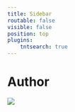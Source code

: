 ```yaml
---
title: Sidebar
routable: false
visible: false
position: top
plugins:
    tntsearch: true
---
```


# Author

<a class="embedly-card" href="https://penuhinfo.com/author1"></a>

<a class="embedly-card" href="https://github.community/"></a>

<a class="embedly-card" href="https://github.com/maintainers/public-resources"  height="800"></a>

<a href="https://www.exoclick.com/?login=EndiHariadi19"><img src="https://www.exoclick.com/banners/300x425.gif" border="0" class="rounded mx-auto d-block"></a>
